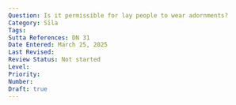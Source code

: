 ```yaml
---
Question: Is it permissible for lay people to wear adornments?
Category: Sīla
Tags:
Sutta References: DN 31
Date Entered: March 25, 2025
Last Revised:
Review Status: Not started
Level: 
Priority: 
Number: 
Draft: true
---
```

